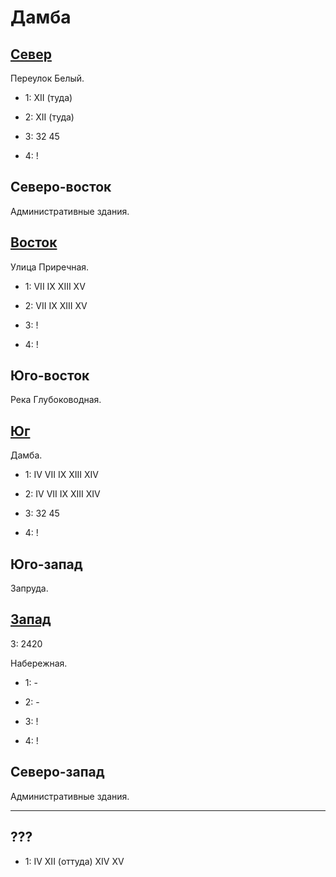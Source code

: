 # Дамба

## [Север](./500100.md)

Переулок Белый.

* 1:    XII (туда)
* 2:    XII (туда)

* 3:    32  45
* 4:    !

## Северо-восток

Административные здания.

## [Восток](./520110.md)

Улица Приречная.

* 1:    VII IX  XIII    XV
* 2:    VII IX  XIII    XV

* 3:    !
* 4:    !

## Юго-восток

Река Глубоководная.

## [Юг](./500120.md)

Дамба.

* 1:    IV  VII IX  XIII    XIV
* 2:    IV  VII IX  XIII    XIV

* 3:    32  45
* 4:    !

## Юго-запад

Запруда.

## [Запад](./490110/md)

З:  2420

Набережная.

* 1:    -
* 2:    -

* 3:    !
* 4:    !

## Северо-запад

Административные здания.

----

## ???

* 1:    IV  XII (оттуда)    XIV XV
